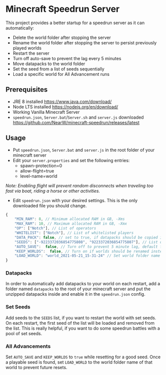 # Minecraft Speedrun Server

This project provides a better startup for a speedrun server as it can automatically:

-   Delete the world folder after stopping the server
-   Rename the world folder after stopping the server to persist previously played worlds
-   Restart the server
-   Turn off auto-save to prevent the lag every 5 minutes
-   Move datapacks to the world folder
-   Set the seed from a list of seeds sequentially
-   Load a specific world for All Advancement runs

## Prerequisites

-   JRE 8 installed https://www.java.com/download/
-   Node LTS installed https://nodejs.org/en/download/
-   Working Vanilla Minecraft Server
-   `speedrun.json`, `Server.bat`/`Server.sh` and `server.js` downloaded https://github.com/NearW/minecraft-speedrun/releases/latest

## Usage

-   Put `speedrun.json`, `Server.bat` and `server.js` in the root folder of your minecraft server
-   Edit your `server.properties` and set the following entries:
    -   spawn-protection=0
    -   allow-flight=true
    -   level-name=world

_Note: Enabling flight will prevent random disconnects when traveling too fast via boat, riding a horse or other activities._

-   Edit `speedrun.json` with your desired settings. This is the only downloaded file you should change.

```ts
{
    "MIN_RAM": 8, // Minimum allocated RAM in GB, -Xms
    "MAX_RAM": 10, // Maximum allocated RAM in GB, -Xmx
    "OP": ["Notch"], // List of operators
    "WHITELIST": ["Notch"], // List of whitelisted players
    "DATA_PACK": false, // set to true, if datapacks should be copied into the world
    "SEEDS": ["-9223372036854775808", "9223372036854775807"], // List of set seeds that are played one by one, set [] to disable this option
    "AUTO_SAVE":  false, // Turn off to prevent 5 minute lag, default false
    "KEEP_WORLDS":  false, // Turn on if worlds should be renamed instead of deleted, default false
    "LOAD_WORLD": "world_2021-05-21_15-31-24" // Set world folder name that should be loaded on server start, leave empty ("") to disable
}
```

### Datapacks

In order to automatically add datapacks to your world on each restart, add a folder named `datapacks` to the root of your
minecraft server and put the unzipped datapacks inside and enable it in the `speedrun.json` config.

### Set Seeds

Add seeds to the `SEEDS` list, if you want to restart the world with set seeds. On each restart, the first seed of the list will be loaded and removed from the list.
This is really helpful, if you want to do some speedrun battles with a pool of set seeds.

### All Advancements

Set `AUTO_SAVE` and `KEEP_WORLDS` to `true` while resetting for a good seed. Once a playable seed is found,
set `LOAD_WORLD` to the world folder name of that world to prevent future resets.
